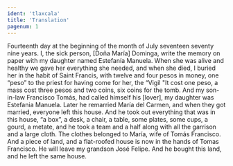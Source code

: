 ```yaml
---
ident: 'tlaxcala'
title: 'Translation'
pagenum: 1
---
```

Fourteenth day at the beginning of the month of July seventeen seventy nine years. I, the sick person, [Doña María] Dominga, write the memory on paper with my daughter named Estefanía Manuela. When she was alive and healthy we gave her everything she needed, and when she died, I buried her in the habit of Saint Francis, with twelve and four pesos in money, one “peso” to the priest for having come for her, the “Vigil "It cost one peso, a mass cost three pesos and two coins, six coins for the tomb. And my son-in-law Francisco Tomás, had called himself his [lover], my daughter was Estefania Manuela. Later he remarried María del Carmen, and when they got married, everyone left this house. And he took out everything that was in this house, “a box”, a desk, a chair, a table, some plates, some cups, a gourd, a metate, and he took a team and a half along with all the garrison and a large cloth. The clothes belonged to María, wife of Tomás Francisco. And a piece of land, and a flat-roofed house is now in the hands of Tomas Francisco. He will leave my grandson José Felipe. And he bought this land, and he left the same house.
